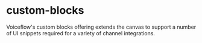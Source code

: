 # custom-blocks
Voiceflow's custom blocks offering extends the canvas to support a number of UI snippets required for a variety of channel integrations.
